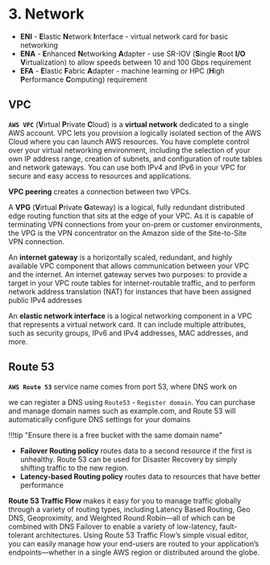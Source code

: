 # 3. Network

* **ENI** - **E**lastic **N**etwork **I**nterface - virtual network card for basic networking
* **ENA** - **E**nhanced **N**etworking **A**dapter - use SR-IOV (**S**ingle **R**oot **I/O V**irtualization) to allow speeds between 10 and 100 Gbps requirement
* **EFA** - **E**lastic **F**abric **A**dapter - machine learning or HPC (**H**igh **P**erformance **C**omputing) requirement

## VPC

**`AWS VPC`** (**V**irtual **P**rivate **C**loud) is a **virtual network** dedicated to a single AWS account. VPC lets you provision a logically isolated section of the AWS Cloud where you can launch AWS resources. You have complete control over your virtual networking environment, including the selection of your own IP address range, creation of subnets, and configuration of route tables and network gateways. You can use both IPv4 and IPv6 in your VPC for secure and easy access to resources and applications.

**VPC peering** creates a connection between two VPCs. 

A **VPG** (**V**irtual **P**rivate **G**ateway) is a logical, fully redundant distributed edge routing function that sits at the edge of your VPC. As it is capable of terminating VPN connections from your on-prem or customer environments, the VPG is the VPN concentrator on the Amazon side of the Site-to-Site VPN connection.

An **internet gateway** is a horizontally scaled, redundant, and highly available VPC component that allows communication between your VPC and the internet. An internet gateway serves two purposes: to provide a target in your VPC route tables for internet-routable traffic, and to perform network address translation (NAT) for instances that have been assigned public IPv4 addresses

An **elastic network interface** is a logical networking component in a VPC that represents a virtual network card. It can include multiple attributes, such as security groups, IPv6 and IPv4 addresses, MAC addresses, and more.

## Route 53

**`AWS Route 53`** service name comes from port 53, where DNS work on 

we can register a DNS using `Route53` - `Register domain`. You can purchase and manage domain names such as example.com, and Route 53 will automatically configure DNS settings for your domains

!!!tip "Ensure there is a free bucket with the same domain name"

* **Failover Routing policy** routes data to a second resource if the first is unhealthy. Route 53 can be used for Disaster Recovery by simply shifting traffic to the new region.
* **Latency-based Routing policy** routes data to resources that have better performance

**Route 53 Traffic Flow** makes it easy for you to manage traffic globally through a variety of routing types, including Latency Based Routing, Geo DNS, Geoproximity, and Weighted Round Robin—all of which can be combined with DNS Failover to enable a variety of low-latency, fault-tolerant architectures. Using Route 53 Traffic Flow’s simple visual editor, you can easily manage how your end-users are routed to your application’s endpoints—whether in a single AWS region or distributed around the globe. 
